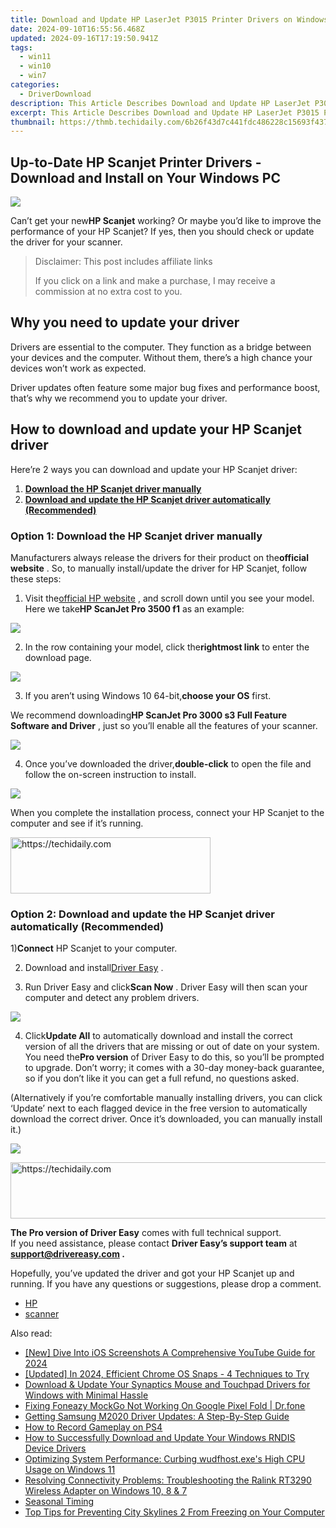 ```yaml
---
title: Download and Update HP LaserJet P3015 Printer Drivers on Windows PC
date: 2024-09-10T16:55:56.468Z
updated: 2024-09-16T17:19:50.941Z
tags:
  - win11
  - win10
  - win7
categories:
  - DriverDownload
description: This Article Describes Download and Update HP LaserJet P3015 Printer Drivers on Windows PC
excerpt: This Article Describes Download and Update HP LaserJet P3015 Printer Drivers on Windows PC
thumbnail: https://thmb.techidaily.com/6b26f43d7c441fdc486228c15693f43761df84b70dc520fe3fec90378bd8cb5b.jpg
---
```


## Up-to-Date HP Scanjet Printer Drivers - Download and Install on Your Windows PC

![](https://images.drivereasy.com/wp-content/uploads/2020/08/2020-08-06_11-21-24-2.jpg)

 Can’t get your new**HP Scanjet** working? Or maybe you’d like to improve the performance of your HP Scanjet? If yes, then you should check or update the driver for your scanner.

>  Disclaimer: This post includes affiliate links
>
>  If you click on a link and make a purchase, I may receive a commission at no extra cost to you.
>

## Why you need to update your driver

 Drivers are essential to the computer. They function as a bridge between your devices and the computer. Without them, there’s a high chance your devices won’t work as expected.

 Driver updates often feature some major bug fixes and performance boost, that’s why we recommend you to update your driver.

## How to download and update your HP Scanjet driver

Here’re 2 ways you can download and update your HP Scanjet driver:

1. **[Download the HP Scanjet driver manually](https://tools.techidaily.com/drivereasy/download/)**
2. **[Download and update the HP Scanjet driver automatically (Recommended)](https://www.drivereasy.com/knowledge/hp-scanjet-drivers-download-and-update-on-windows/#option2)**

### Option 1: Download the HP Scanjet driver manually

 Manufacturers always release the drivers for their product on the**official website** . So, to manually install/update the driver for HP Scanjet, follow these steps:

 1) Visit the[official HP website](https://support.hp.com/us-en/document/c04635830) , and scroll down until you see your model. Here we take**HP ScanJet Pro 3500 f1** as an example:

![](https://images.drivereasy.com/wp-content/uploads/2020/08/2020-08-06_12-23-46-1-1200x727.jpg)

 2) In the row containing your model, click the**rightmost link** to enter the download page.

![](https://images.drivereasy.com/wp-content/uploads/2020/08/2020-08-06_12-23-46-1200x727.jpg)

 3) If you aren’t using Windows 10 64-bit,**choose your OS** first.

 We recommend downloading**HP ScanJet Pro 3000 s3 Full Feature Software and Driver** , just so you’ll enable all the features of your scanner.

![](https://images.drivereasy.com/wp-content/uploads/2020/08/2020-08-06_12-25-10-1200x752.jpg)

 4) Once you’ve downloaded the driver,**double-click** to open the file and follow the on-screen instruction to install.

![](https://images.drivereasy.com/wp-content/uploads/2020/08/2020-08-06_12-32-40-1.jpg)

 When you complete the installation process, connect your HP Scanjet to the computer and see if it’s running.

<!-- affiliate ads begin -->
<a href="https://wigfever.sjv.io/c/5597632/2014848/22899" target="_top" id="2014848">
  <img src="//a.impactradius-go.com/display-ad/22899-2014848" border="0" alt="https://techidaily.com" width="320" height="90"/>
</a>
<img height="0" width="0" src="https://wigfever.sjv.io/i/5597632/2014848/22899" style="position:absolute;visibility:hidden;" border="0" />
<!-- affiliate ads end -->

### Option 2: Download and update the HP Scanjet driver automatically (Recommended)

 1)**Connect** HP Scanjet to your computer.

 2) Download and install[Driver Easy](https://tools.techidaily.com/drivereasy/download/) .

 3) Run Driver Easy and click**Scan Now** . Driver Easy will then scan your computer and detect any problem drivers.

![](https://images.drivereasy.com/wp-content/uploads/2020/08/2020-08-04_17-40-32-1.jpg)

 4) Click**Update All** to automatically download and install the correct version of all the drivers that are missing or out of date on your system. You need the**Pro version** of Driver Easy to do this, so you’ll be prompted to upgrade. Don’t worry; it comes with a 30-day money-back guarantee, so if you don’t like it you can get a full refund, no questions asked.  
  
 (Alternatively if you’re comfortable manually installing drivers, you can click ‘Update’ next to each flagged device in the free version to automatically download the correct driver. Once it’s downloaded, you can manually install it.)

![](https://images.drivereasy.com/wp-content/uploads/2020/08/2020-08-04_18-45-37-2.jpg)

<!-- affiliate ads begin -->
<a href="https://ephamedtechinc.pxf.io/c/5597632/2137221/26400" target="_top" id="2137221">
  <img src="//a.impactradius-go.com/display-ad/26400-2137221" border="0" alt="https://techidaily.com" width="728" height="90"/>
</a>
<img height="0" width="0" src="https://ephamedtechinc.pxf.io/i/5597632/2137221/26400" style="position:absolute;visibility:hidden;" border="0" />
<!-- affiliate ads end -->

**The Pro version of Driver Easy** comes with full technical support.  
 If you need assistance, please contact **Driver Easy’s support team** at **[support@drivereasy.com](https://tools.techidaily.com/drivereasy/download/) .**

 Hopefully, you’ve updated the driver and got your HP Scanjet up and running. If you have any questions or suggestions, please drop a comment.

* [HP](https://tools.techidaily.com/drivereasy/download/)
* [scanner](https://tools.techidaily.com/drivereasy/download/)

<ins class="adsbygoogle"
     style="display:block"
     data-ad-format="autorelaxed"
     data-ad-client="ca-pub-7571918770474297"
     data-ad-slot="1223367746"></ins>

<ins class="adsbygoogle"
     style="display:block"
     data-ad-client="ca-pub-7571918770474297"
     data-ad-slot="8358498916"
     data-ad-format="auto"
     data-full-width-responsive="true"></ins>

<span class="atpl-alsoreadstyle">Also read:</span>
<div><ul>
<li><a href="https://youtube-zero.techidaily.com/ive-into-ios-screenshots-a-comprehensive-youtube-guide-for-2024/"><u>[New] Dive Into iOS Screenshots A Comprehensive YouTube Guide for 2024</u></a></li>
<li><a href="https://visual-screen-recording.techidaily.com/updated-in-2024-efficient-chrome-os-snaps-4-techniques-to-try/"><u>[Updated] In 2024, Efficient Chrome OS Snaps - 4 Techniques to Try</u></a></li>
<li><a href="https://win-amazing.techidaily.com/1722969828288-download-and-update-your-synaptics-mouse-and-touchpad-drivers-for-windows-with-minimal-hassle/"><u>Download & Update Your Synaptics Mouse and Touchpad Drivers for Windows with Minimal Hassle</u></a></li>
<li><a href="https://fake-location.techidaily.com/fixing-foneazy-mockgo-not-working-on-google-pixel-fold-drfone-by-drfone-virtual-android/"><u>Fixing Foneazy MockGo Not Working On Google Pixel Fold | Dr.fone</u></a></li>
<li><a href="https://win-amazing.techidaily.com/getting-samsung-m2020-driver-updates-a-step-by-step-guide/"><u>Getting Samsung M2020 Driver Updates: A Step-By-Step Guide</u></a></li>
<li><a href="https://techtrends.techidaily.com/how-to-record-gameplay-on-ps4/"><u>How to Record Gameplay on PS4</u></a></li>
<li><a href="https://win-amazing.techidaily.com/how-to-successfully-download-and-update-your-windows-rndis-device-drivers/"><u>How to Successfully Download and Update Your Windows RNDIS Device Drivers</u></a></li>
<li><a href="https://common-error.techidaily.com/optimizing-system-performance-curbing-wudfhostexes-high-cpu-usage-on-windows-11/"><u>Optimizing System Performance: Curbing wudfhost.exe's High CPU Usage on Windows 11</u></a></li>
<li><a href="https://win-amazing.techidaily.com/resolving-connectivity-problems-troubleshooting-the-ralink-rt3290-wireless-adapter-on-windows-10-8-and-7/"><u>Resolving Connectivity Problems: Troubleshooting the Ralink RT3290 Wireless Adapter on Windows 10, 8 & 7</u></a></li>
<li><a href="https://win-amazing.techidaily.com/seasonal-timing/"><u>Seasonal Timing</u></a></li>
<li><a href="https://win-blog.techidaily.com/top-tips-for-preventing-city-skylines-2-from-freezing-on-your-computer/"><u>Top Tips for Preventing City Skylines 2 From Freezing on Your Computer</u></a></li>
</ul></div>

